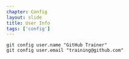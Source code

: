 ```yaml
---
chapter: Config
layout: slide
title: User Info
tags: ['config']
---
```

	git config user.name "GitHub Trainer"
	git config user.email "training@github.com"

